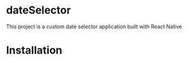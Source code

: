 # dateSelector
This project is a custom date selector application built with React Native

<h1>Installation </h1>
